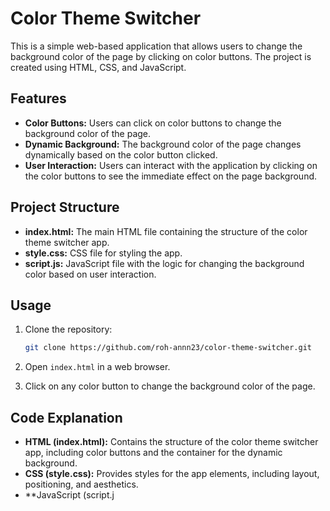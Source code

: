 # Color Theme Switcher

This is a simple web-based application that allows users to change the background color of the page by clicking on color buttons. The project is created using HTML, CSS, and JavaScript.

## Features

- **Color Buttons:** Users can click on color buttons to change the background color of the page.
- **Dynamic Background:** The background color of the page changes dynamically based on the color button clicked.
- **User Interaction:** Users can interact with the application by clicking on the color buttons to see the immediate effect on the page background.

## Project Structure

- **index.html:** The main HTML file containing the structure of the color theme switcher app.
- **style.css:** CSS file for styling the app.
- **script.js:** JavaScript file with the logic for changing the background color based on user interaction.

## Usage

1. Clone the repository:

    ```bash
    git clone https://github.com/roh-annn23/color-theme-switcher.git
    ```

2. Open `index.html` in a web browser.

3. Click on any color button to change the background color of the page.

## Code Explanation

- **HTML (index.html):** Contains the structure of the color theme switcher app, including color buttons and the container for the dynamic background.
- **CSS (style.css):** Provides styles for the app elements, including layout, positioning, and aesthetics.
- **JavaScript (script.j
